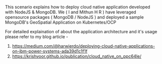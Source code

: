 This scenario explains how to deploy cloud native application developed with NodeJS & MongoDB. We ( I and Mithun H R ) 
have leveraged opensource packages ( MongoDB / NodeJS ) and deployed a sample MongoDB's GeoSpatial Application 
on Kubernetes/OCP

For detailed explaination of about the application architecture and it's usage please refer to my blog article -

1) https://medium.com/@harwierdo/deploying-cloud-native-applications-on-ibm-power-systems-ada39d1c1f1f
2) https://krishvoor.github.io/publication/cloud_native_on_ppc64le/
